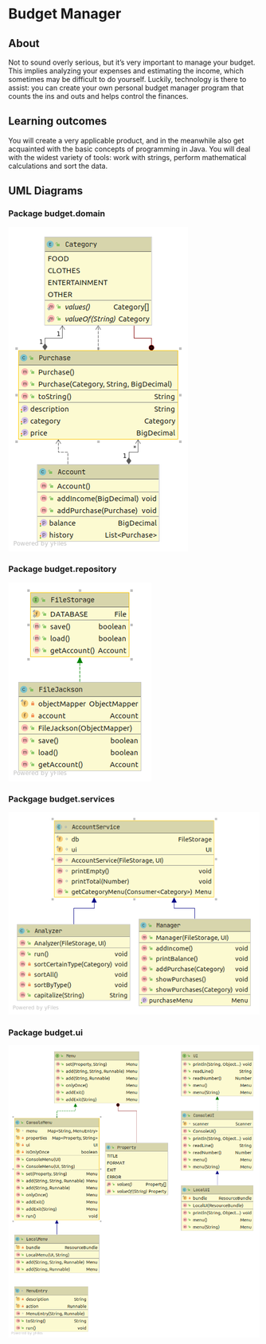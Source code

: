# Budget Manager
## About

Not to sound overly serious, but it’s very important to manage your budget. This implies analyzing your expenses and estimating the income, which sometimes may be difficult to do yourself. Luckily, technology is there to assist: you can create your own personal budget manager program that counts the ins and outs and helps control the finances.
## Learning outcomes

You will create a very applicable product, and in the meanwhile also get acquainted with the basic concepts of programming in Java. You will deal with the widest variety of tools: work with strings, perform mathematical calculations and sort the data.

## UML Diagrams

### Package budget.domain

![Package budget.domain](uml/domain.png)

### Package budget.repository

![Package budget.repository](uml/repository.png)

### Packgage budget.services

![Packgage budget.services](uml/services.png)

### Package budget.ui

![Package budget.ui](uml/ui.png)